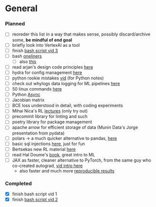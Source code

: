 # General

### Planned

- [ ] reoreder this list in a way that makes sense, possibly discard/archive some, **be mindful of end goal**
- [ ] briefly look into VertexAI as a tool
- [ ] finish [bash script vid 3](https://www.youtube.com/watch?v=9aD59kA_P1M&list=PLTXMX1FE5Hj7QDc8R1GyaNucSI3aH-Sp5&index=3&ab_channel=JoeCollins)
- [ ] bash [oneliners](https://github.com/onceupon/Bash-Oneliner)
  - [ ] also [this](https://www.youtube.com/watch?v=7qd5sqazD7k&ab_channel=NetworkChuck)
- [ ] read arjan's design code principles [here](https://www.arjancodes.com/designguide)
- [ ] hydra for config management [here](https://youtu.be/tEsPyYnzt8s?t=543)
- [ ] python rookie mistakes [vid](https://www.youtube.com/watch?v=qUeud6DvOWI) (for Python notes)
- [ ] check out whylogs data logging for ML pipelines [here](https://github.com/whylabs/whylogs/blob/mainline/python/examples/basic/Getting_Started.ipynb)
- [ ] 50 linux commands [here](https://www.youtube.com/watch?v=ZtqBQ68cfJc&ab_channel=freeCodeCamp.org)
- [ ] Python [Async](https://www.youtube.com/watch?v=2IW-ZEui4h4)
- [ ] Jacobian matrix
- [ ] BCE loss understood in detail, with coding experiments
- [ ] Mihai Nica's RL [lectures](https://www.youtube.com/watch?v=C8uRVZiQBXM&list=PLOpo-gE90mdty9q7yGkbVAOXRm00aceE_&index=1&ab_channel=MihaiNica) (only try out)
- [ ] precommit library for linting and such
- [ ] poetry library for package management
- [ ] apache arrow for efficient storage of data (Munin Data's Jorge presentation from pydata)
- [ ] polars -> a much quicker alternative to pandas, [here](https://github.com/pola-rs/polars)
- [ ] basic sql injections [here](https://www.youtube.com/watch?v=WXQDruIyPGE&ab_channel=LoiLiangYang), just for fun
- [ ] Bertsekas new RL material [here](http://web.mit.edu/dimitrib/www/RLbook.html)
- [ ] read Hal Doume's [book](http://ciml.info/dl/v0_99/ciml-v0_99-all.pdf), great intro to ML
- [ ] JAX as faster, cleaner alternative to PyTorch, from the same guy who co-created autograd, [vid intro here](https://www.youtube.com/watch?v=xFtctq75WaE&t=1s&ab_channel=FieldsInstitute)
  - also faster and much more [reproducible results](https://www.youtube.com/watch?v=5eUSmJvK8WA)

### Completed

- [x] finish bash script vid 1
- [x] finish [bash script vid 2](https://www.youtube.com/watch?v=6W8sAWakcxY&list=PLTXMX1FE5Hj7QDc8R1GyaNucSI3aH-Sp5&index=2&ab_channel=JoeCollins)